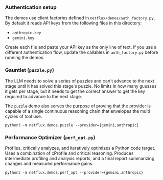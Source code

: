 ### Authentication setup

The demos use client factories defined in `netflux/demos/auth_factory.py`.
By default it reads API keys from the following files in this directory:

- `anthropic.key`
- `gemini.key`

Create each file and paste your API key as the only line of text. If you use a different
authentication flow, update the callables in `auth_factory.py` before running the demos.

### Gauntlet (`puzzle.py`)

The LLM needs to solve a series of puzzles and can't advance to the next stage until it has solved this stage's puzzle.
No limits in how many guesses it gets per stage, but it needs to get the correct answer to get the key required to advance to the next stage.

The `puzzle` demo also serves the purpose of proving that the provider is capable of a single continuous reasoning chain that envelopes the multi cycles of tool use.

`python3 -m netflux.demos.puzzle --provider={gemini,anthropic}`

### Performance Optimizer (`perf_opt.py`)

Profiles, critically analyzes, and iteratively optimizes a Python code target.
Uses a combination of cProfile and critical reasoning. Produces intermediate profiling and analysis
reports, and a final report summarizing changes and measured performance gains.

`python3 -m netflux.demos.perf_opt --provider={gemini,anthropic}`
